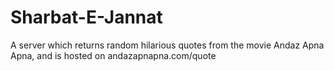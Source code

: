 Sharbat-E-Jannat
================

A server which returns random hilarious quotes from the movie Andaz Apna Apna, and is hosted on andazapnapna.com/quote


